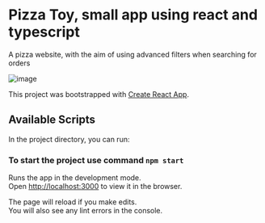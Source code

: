 # Pizza Toy, small app using react and typescript

A pizza website, with the aim of using advanced filters when searching for orders

![image](https://github.com/user-attachments/assets/5062414e-b989-41c0-ada8-32c0e39fd022)


This project was bootstrapped with [Create React App](https://github.com/facebook/create-react-app).

## Available Scripts

In the project directory, you can run:

### To start the project use command `npm start`

Runs the app in the development mode.\
Open [http://localhost:3000](http://localhost:3000) to view it in the browser.

The page will reload if you make edits.\
You will also see any lint errors in the console.

